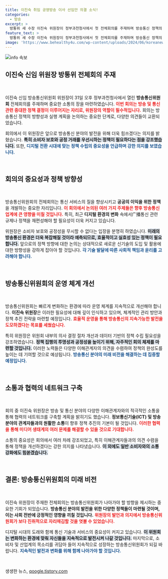 ```yaml
---
title: 이진숙 취임 공영방송 이사 선임안 의결 소식!
categories:
  - 방송
excerpt: >
  방통위 새 수장 이진숙 위원장이 정부과천청사에서 첫 전체회의를 주재하며 방송통신 정책의 새로운 전환점을 예고하고 있다. 그녀의 비전과 야심 찬 계획을 지금 바로 확인해보세요!
feature_text: >
  방통위 새 수장 이진숙 위원장이 정부과천청사에서 첫 전체회의를 주재하며 방송통신 정책의 새로운 전환점을 예고하고 있다. 그녀의 비전과 야심 찬 계획을 지금 바로 확인해보세요!
image: 'https://www.behealthy4u.com/wp-content/uploads/2024/06/koreanews.jpg'
---
```


<p><img src="https://www.behealthy4u.com/wp-content/uploads/2024/06/koreanews.jpg" alt="info 속보" /></p>

<h2 data-ke-size="size26">이진숙 신임 위원장 방통위 전체회의 주재</h2>

<p data-ke-size="size16">&nbsp;</p>

<p>이진숙 신임 방송통신위원회 위원장이 31일 오후 정부과천청사에서 열린 <b>방송통신위원회</b> 전체회의를 주재하며 중요한 소통의 장을 마련하였습니다. <b><span style="color: #ee2323;">이번 회의는 방송 및 통신 관련 중대한 정책 결정이 이루어지는 자리로, 위원장의 역할이 필수적입니다.</span></b> 회의는 방송통신 정책의 방향성과 실행 계획을 논의하는 중요한 단계로, 다양한 의견들이 교환되었습니다. </p>

<p>회의에서 이 위원장은 앞으로 방송통신 분야의 발전을 위해 더욱 힘쓰겠다는 의지를 밝혔습니다. <b><span style="background-color: #21538527;">특히 소비자 보호와 공정 거래를 우선시하는 정책이 필요하다는 점을 강조했습니다.</span></b> 또한, <b><span style="color: #1a5490;">디지털 전환 시대에 맞는 정책 수립의 중요성을 언급하며 강한 의지를 보였습니다.</span></b></p>

<p data-ke-size="size16">&nbsp;</p>

<h2 data-ke-size="size26">회의의 중요성과 정책 방향성</h2>

<p data-ke-size="size16">&nbsp;</p>

<p>방송통신위원회의 전체회의는 통신 서비스의 질을 향상시키고 <b>공공의 이익을 위한 정책</b>을 개발하는 중요한 자리입니다. <b><span style="color: #ee2323;">이 회의에서 논의된 여러 가지 주제들은 향후 방송통신 업계에 큰 영향을 미칠 것입니다.</span></b> 특히, 최근 <b>디지털 환경의 변화</b> 속에서广播통신 관련 규제나 정책을 재편성해야 할 필요성이 더욱 커지고 있습니다.</p>

<p>위원장은 소비자 보호와 공정성을 무시할 수 없다는 입장을 분명히 하였습니다. <b><span style="background-color: #21538527;">미래의 방송통신 환경은 더욱 복잡해질 것이라 예측되므로, 효율적이고 실효성 있는 정책이 필요합니다.</span></b> 앞으로의 정책 방향에 대한 논의는 상대적으로 새로운 신기술의 도입 및 활용에 대한 방향성을 강하게 잡아야 할 것입니다. <b><span style="color: #1a5490;">각 기술 발달에 따른 사회적 책임과 윤리를 고려해야 합니다.</span></b> </p>

<p data-ke-size="size16">&nbsp;</p>

<h2 data-ke-size="size26">방송통신위원회의 운영 체계 개선</h2>

<p data-ke-size="size16">&nbsp;</p>

<p>방송통신위원회는 빠르게 변화하는 환경에 따라 운영 체계를 지속적으로 개선해야 합니다. <b>이진숙 위원장</b>은 이러한 필요성에 대해 깊이 인식하고 있으며, 체계적인 관리 방안과 정책 추진 전략을 마련할 예정입니다. <b><span style="color: #ee2323;">효율적 운영을 통해 방송통신의 지속가능한 발전을 도모하겠다는 목표를 세웠습니다.</span></b> </p>

<p>특히 위원장은 위원회 내부의 의사 결정 절차 개선과 데이터 기반의 정책 수립 필요성을 강조하였습니다. <b><span style="background-color: #21538527;">정책 집행의 투명성과 공정성을 높이기 위해, 자주적인 회의 체제를 마련할 것입니다.</span></b> 이러한 노력들은 다양한 이해관계자의 의견을 수렴하여 정책의 완성도를 높이는 데 기여할 것으로 예상됩니다. <b><span style="color: #1a5490;">방송통신 분야의 미래 비전을 해결하는 데 집중할 예정입니다.</span></b></p>

<p data-ke-size="size16">&nbsp;</p>

<h2 data-ke-size="size26">소통과 협력의 네트워크 구축</h2>

<p data-ke-size="size16">&nbsp;</p>

<p>회의 중 이진숙 위원장은 방송 및 통신 분야의 다양한 이해관계자와의 적극적인 소통을 통해 협력의 네트워크를 구축할 계획을 밝히기도 했습니다. <b>정보통신기술(ICT) 및 방송 분야의 관계자들과의 원활한 소통</b>이 향후 정책 추진의 기본이 될 것입니다. <b><span style="color: #ee2323;">이러한 협력을 통해 미디어 생태계의 여러 문제를 해결할 수 있을 것으로 기대합니다.</span></b></p>

<p>소통의 중요성은 회의에서 여러 차례 강조되었고, 특히 이해관계자들과의 의견 수렴을 통해 정책을 개선하겠다는 강한 의지를 나타냈습니다. <b><span style="background-color: #21538527;">이 외에도 일반 소비자와의 소통 강화에도 힘쏟겠습니다.</span></b></p>

<p data-ke-size="size16">&nbsp;</p>

<h2 data-ke-size="size26">결론: 방송통신위원회의 미래 비전</h2>

<p data-ke-size="size16">&nbsp;</p>

<p>이진숙 위원장이 주재한 전체회의는 방송통신위원회가 나아가야 할 방향을 제시하는 중요한 기회가 되었습니다. <b>방송통신 분야의 발전을 위한 다양한 정책들이 마련될 것이며, 이는 사회 전반에 긍정적인 영향을 끼칠 것입니다.</b> <b><span style="color: #ee2323;">위원장의 발언과 의지에서 방송통신위원회가 보다 진취적으로 자리매김할 것을 엿볼 수 있었습니다.</span></b> </p>

<p>디지털 시대의 도래와 함께 통신 기술과 서비스의 중요성이 커지고 있습니다. <b><span style="background-color: #21538527;">이 위원회는 변화하는 환경에 맞춰 자신들을 지속적으로 발전시켜 나갈 것입니다.</span></b> 마지막으로, 소비자 및 산업계의 목소리를 귀담아 들어 지속적으로 성장하는 방송통신위원회가 되길 바랍니다. <b><span style="color: #1a5490;">지속적인 발전과 변화를 위해 함께 나아가야 할 것입니다.</span></b></p>

<p data-ke-size="size16">&nbsp;</p>
생생한 뉴스, <a href="https://qoogle.tistory.com" rel="dofollow">qoogle.tistory.com</a>


